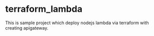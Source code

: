 # terraform_lambda
This is sample project which deploy nodejs lambda via terraform with creating apigateway. 
